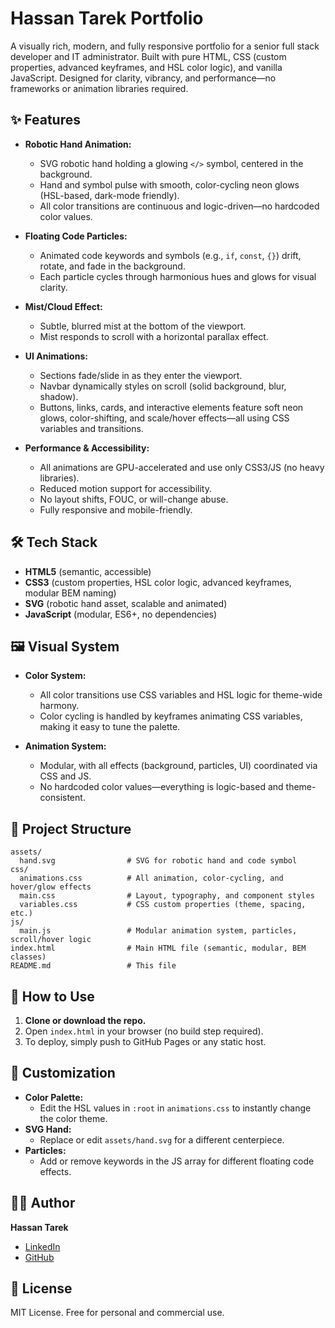# Hassan Tarek Portfolio

A visually rich, modern, and fully responsive portfolio for a senior full stack developer and IT administrator. Built with pure HTML, CSS (custom properties, advanced keyframes, and HSL color logic), and vanilla JavaScript. Designed for clarity, vibrancy, and performance—no frameworks or animation libraries required.

## ✨ Features

- **Robotic Hand Animation:**
  - SVG robotic hand holding a glowing `</>` symbol, centered in the background.
  - Hand and symbol pulse with smooth, color-cycling neon glows (HSL-based, dark-mode friendly).
  - All color transitions are continuous and logic-driven—no hardcoded color values.

- **Floating Code Particles:**
  - Animated code keywords and symbols (e.g., `if`, `const`, `{}`) drift, rotate, and fade in the background.
  - Each particle cycles through harmonious hues and glows for visual clarity.

- **Mist/Cloud Effect:**
  - Subtle, blurred mist at the bottom of the viewport.
  - Mist responds to scroll with a horizontal parallax effect.

- **UI Animations:**
  - Sections fade/slide in as they enter the viewport.
  - Navbar dynamically styles on scroll (solid background, blur, shadow).
  - Buttons, links, cards, and interactive elements feature soft neon glows, color-shifting, and scale/hover effects—all using CSS variables and transitions.

- **Performance & Accessibility:**
  - All animations are GPU-accelerated and use only CSS3/JS (no heavy libraries).
  - Reduced motion support for accessibility.
  - No layout shifts, FOUC, or will-change abuse.
  - Fully responsive and mobile-friendly.

## 🛠️ Tech Stack

- **HTML5** (semantic, accessible)
- **CSS3** (custom properties, HSL color logic, advanced keyframes, modular BEM naming)
- **SVG** (robotic hand asset, scalable and animated)
- **JavaScript** (modular, ES6+, no dependencies)

## 🖼️ Visual System

- **Color System:**
  - All color transitions use CSS variables and HSL logic for theme-wide harmony.
  - Color cycling is handled by keyframes animating CSS variables, making it easy to tune the palette.

- **Animation System:**
  - Modular, with all effects (background, particles, UI) coordinated via CSS and JS.
  - No hardcoded color values—everything is logic-based and theme-consistent.

## 📁 Project Structure

```
assets/
  hand.svg                # SVG for robotic hand and code symbol
css/
  animations.css          # All animation, color-cycling, and hover/glow effects
  main.css                # Layout, typography, and component styles
  variables.css           # CSS custom properties (theme, spacing, etc.)
js/
  main.js                 # Modular animation system, particles, scroll/hover logic
index.html                # Main HTML file (semantic, modular, BEM classes)
README.md                 # This file
```

## 🚀 How to Use

1. **Clone or download the repo.**
2. Open `index.html` in your browser (no build step required).
3. To deploy, simply push to GitHub Pages or any static host.

## 📝 Customization

- **Color Palette:**
  - Edit the HSL values in `:root` in `animations.css` to instantly change the color theme.
- **SVG Hand:**
  - Replace or edit `assets/hand.svg` for a different centerpiece.
- **Particles:**
  - Add or remove keywords in the JS array for different floating code effects.

## 🧑‍💻 Author

**Hassan Tarek**

- [LinkedIn](#)
- [GitHub](#)

## 📜 License

MIT License. Free for personal and commercial use. 